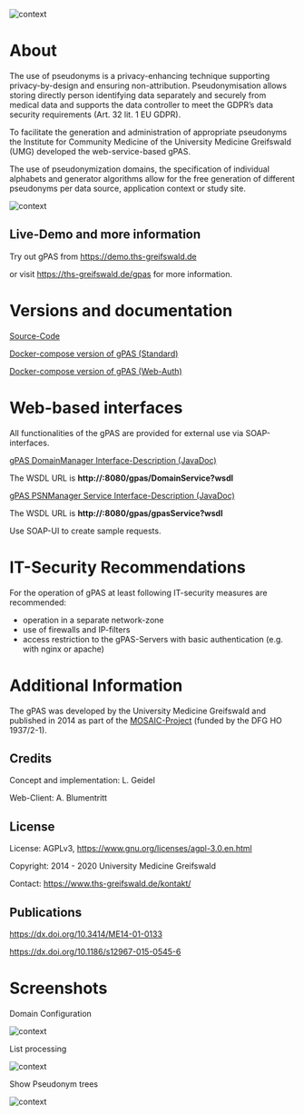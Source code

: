 
![context](https://user-images.githubusercontent.com/12081369/49164566-a5794200-f32f-11e8-8d3a-96244ea00832.png)

# About #
The use of pseudonyms is a privacy-enhancing technique supporting privacy-by-design and ensuring non-attribution. Pseudonymisation allows storing directly person identifying data separately and securely from medical data and supports the data controller to meet the GDPR’s data security requirements (Art. 32 lit. 1 EU GDPR).

To facilitate the generation and administration of appropriate pseudonyms the Institute for Community Medicine of the University Medicine Greifswald (UMG) developed the web-service-based gPAS.

The use of pseudonymization domains, the specification of individual alphabets and generator algorithms allow for the free generation of different pseudonyms per data source, application context or study site.

![context](https://github.com/mosaic-hgw/Dockerbank/blob/master/gPAS/screenshots/psn-overview.png)

## Live-Demo and more information ##

Try out gPAS from https://demo.ths-greifswald.de 

or visit https://ths-greifswald.de/gpas for more information.

# Versions and documentation #

[Source-Code](https://github.com/mosaic-hgw/gPAS/source "")

[Docker-compose version of gPAS (Standard)](https://github.com/mosaic-hgw/gPAS/docker/standard "")

[Docker-compose version of gPAS (Web-Auth)](https://github.com/mosaic-hgw/gPAS/docker/web-auth "")

# Web-based interfaces
All functionalities of the gPAS are provided for external use via SOAP-interfaces. 

[gPAS DomainManager Interface-Description (JavaDoc)](https://www.ths-greifswald.de/wp-content/uploads/tools/gpas/doc/1-9-0/org/emau/icmvc/ganimed/ttp/psn/DomainManager.html)

The WSDL URL is <strong>http://<YOUR IPADDRESS>:8080/gpas/DomainService?wsdl</strong>

[gPAS PSNManager Service Interface-Description (JavaDoc)](https://www.ths-greifswald.de/wp-content/uploads/tools/gpas/doc/1-9-0/org/emau/icmvc/ganimed/ttp/psn/PSNManager.html "")

The WSDL URL is <strong>http://<YOUR IPADDRESS>:8080/gpas/gpasService?wsdl</strong>

Use SOAP-UI to create sample requests.

# IT-Security Recommendations #
For the operation of gPAS at least following IT-security measures are recommended:
* operation in a separate network-zone
* use of firewalls and IP-filters
* access restriction to the gPAS-Servers with basic authentication (e.g. with nginx or apache)

# Additional Information #

The gPAS was developed by the University Medicine Greifswald  and published in 2014 as part of the [MOSAIC-Project](https://ths-greifswald.de/mosaic "")  (funded by the DFG HO 1937/2-1).

## Credits ##
Concept and implementation: L. Geidel

Web-Client: A. Blumentritt

## License ##
License: AGPLv3, https://www.gnu.org/licenses/agpl-3.0.en.html

Copyright: 2014 - 2020 University Medicine Greifswald

Contact: https://www.ths-greifswald.de/kontakt/

## Publications ##
https://dx.doi.org/10.3414/ME14-01-0133

https://dx.doi.org/10.1186/s12967-015-0545-6

# Screenshots #

Domain Configuration

![context](https://github.com/mosaic-hgw/gPAS/master/docker/standard/screenshots/add_domain.png)

List processing

![context](https://github.com/mosaic-hgw/gPAS/master/docker/standard/screenshots/list-processing.png)

Show Pseudonym trees

![context](https://github.com/mosaic-hgw/gPAS/master/docker/standard/screenshots/psn-tree.png)
